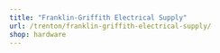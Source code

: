 ```yaml
---
title: "Franklin-Griffith Electrical Supply"
url: /trenton/franklin-griffith-electrical-supply/
shop: hardware
---
```

